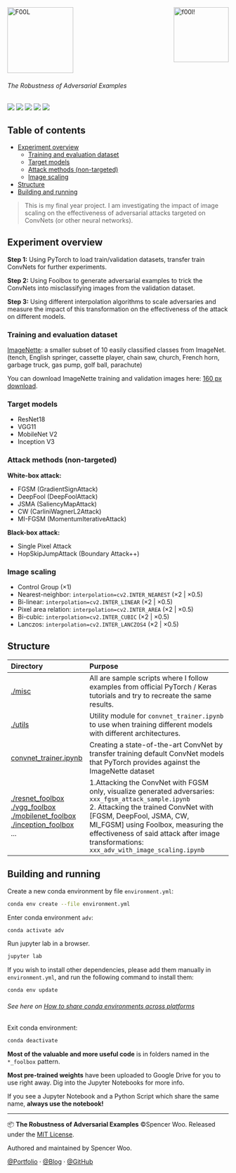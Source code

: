 <img src="https://i.loli.net/2020/02/26/SAx6ejplMbQovNG.png" align="right" width="125px" height="auto" alt="f00l!">

<img src="https://i.loli.net/2020/02/26/gi5bjUaqshn4du9.png" width="150px" height="auto" alt="F00L"/>

<h6>The Robustness of Adversarial Examples</h6>

![](https://img.shields.io/badge/uses-PyTorch-5b8c85?logo=PyTorch&logoColor=white)
![](https://img.shields.io/badge/python-3.7.6-297ca0?logo=python&logoColor=white)
![](https://img.shields.io/badge/lab-Jupyter-ec9b3b?logo=Jupyter&logoColor=white)
![](https://img.shields.io/badge/GPU-2080Ti-76B900?logo=NVIDIA&logoColor=white)
![](https://img.shields.io/badge/license-MIT-434e52?)

<h2>Table of contents</h2>

- [Experiment overview](#experiment-overview)
  - [Training and evaluation dataset](#training-and-evaluation-dataset)
  - [Target models](#target-models)
  - [Attack methods (non-targeted)](#attack-methods-non-targeted)
  - [Image scaling](#image-scaling)
- [Structure](#structure)
- [Building and running](#building-and-running)

> This is my final year project. I am investigating the impact of image scaling on the effectiveness of adversarial attacks targeted on ConvNets (or other neural networks).

## Experiment overview

**Step 1:** Using PyTorch to load train/validation datasets, transfer train ConvNets for further experiments.

**Step 2:** Using Foolbox to generate adversarial examples to trick the ConvNets into misclassifying images from the validation dataset.

**Step 3:** Using different interpolation algorithms to scale adversaries and measure the impact of this transformation on the effectiveness of the attack on different models.

### Training and evaluation dataset

[ImageNette](https://github.com/fastai/imagenette): a smaller subset of 10 easily classified classes from ImageNet. (tench, English springer, cassette player, chain saw, church, French horn, garbage truck, gas pump, golf ball, parachute)

You can download ImageNette training and validation images here: [160 px download](https://s3.amazonaws.com/fast-ai-imageclas/imagenette2-160.tgz).

### Target models

- ResNet18
- VGG11
- MobileNet V2
- Inception V3

### Attack methods (non-targeted)

**White-box attack:**

- FGSM (GradientSignAttack)
- DeepFool (DeepFoolAttack)
- JSMA (SaliencyMapAttack)
- CW (CarliniWagnerL2Attack)
- MI-FGSM (MomentumIterativeAttack)

**Black-box attack:**

- Single Pixel Attack
- HopSkipJumpAttack (Boundary Attack++)

### Image scaling

- Control Group (×1)
- Nearest-neighbor: `interpolation=cv2.INTER_NEAREST` (×2 | ×0.5)
- Bi-linear: `interpolation=cv2.INTER_LINEAR` (×2 | ×0.5)
- Pixel area relation: `interpolation=cv2.INTER_AREA` (×2 | ×0.5)
- Bi-cubic: `interpolation=cv2.INTER_CUBIC` (×2 | ×0.5)
- Lanczos: `interpolation=cv2.INTER_LANCZOS4` (×2 | ×0.5)

## Structure

| Directory                                                                                                                                                                 | Purpose                                                                                                                                                                                                                                                                                                        |
| :------------------------------------------------------------------------------------------------------------------------------------------------------------------------ | :------------------------------------------------------------------------------------------------------------------------------------------------------------------------------------------------------------------------------------------------------------------------------------------------------------- |
| [./misc](./misc)                                                                                                                                                          | All are sample scripts where I follow examples from official PyTorch / Keras tutorials and try to recreate the same results.                                                                                                                                                                                   |
| [./utils](./utils)                                                                                                                                                        | Utility module for `convnet_trainer.ipynb` to use when training different models with different architectures.                                                                                                                                                                                                 |
| [convnet_trainer.ipynb](convnet_trainer.ipynb)                                                                                                                            | Creating a state-of-the-art ConvNet by transfer training default ConvNet models that PyTorch provides against the ImageNette dataset                                                                                                                                                                           |
| [./resnet_foolbox](./resnet_foolbox)<br>[./vgg_foolbox](./vgg_foolbox)<br>[./mobilenet_foolbox](./mobilenet_foolbox)<br>[./inception_foolbox](./inception_foolbox)<br>... | 1.Attacking the ConvNet with FGSM only, visualize generated adversaries: `xxx_fgsm_attack_sample.ipynb`<br>2. Attacking the trained ConvNet with [FGSM, DeepFool, JSMA, CW, MI_FGSM] using Foolbox, measuring the effectiveness of said attack after image transformations: `xxx_adv_with_image_scaling.ipynb` |


## Building and running

Create a new conda environment by file `environment.yml`:

```bash
conda env create --file environment.yml
```

Enter conda environment `adv`:

```bash
conda activate adv
```

Run jupyter lab in a browser.

```bash
jupyter lab
```

If you wish to install other dependencies, please add them manually in `environment.yml`, and run the following command to install them:

```bash
conda env update
```

<h6>See here on <a href="https://stackoverflow.com/questions/39280638/how-to-share-conda-environments-across-platforms">How to share conda environments across platforms</a></h6>

Exit conda environment:

```bash
conda deactivate
```

**Most of the valuable and more useful code** is in folders named in the `*_foolbox` pattern.

**Most pre-trained weights** have been uploaded to Google Drive for you to use right away. Dig into the Jupyter Notebooks for more info.

If you see a Jupyter Notebook and a Python Script which share the same name, **always use the notebook!**

---

📦 **The Robustness of Adversarial Examples** ©Spencer Woo. Released under the [MIT License](./LICENSE).

Authored and maintained by Spencer Woo.

[@Portfolio](https://spencerwoo.com/) · [@Blog](https://blog.spencerwoo.com/) · [@GitHub](https://github.com/spencerwooo)
